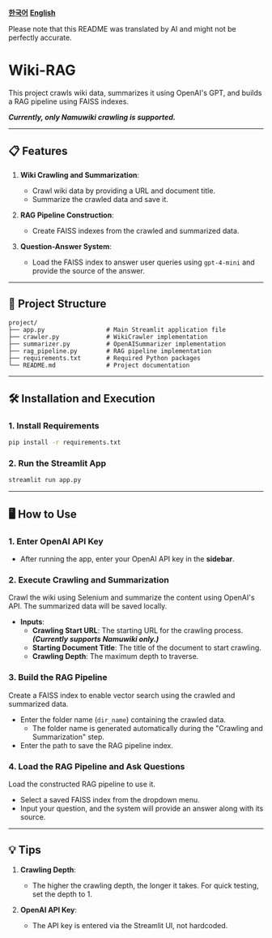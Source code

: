 [**한국어**](./README.md)
[**English**](./README-en.md)

Please note that this README was translated by AI and might not be perfectly accurate.


# Wiki-RAG

This project crawls wiki data, summarizes it using OpenAI's GPT, and builds a RAG pipeline using FAISS indexes.

***Currently, only Namuwiki crawling is supported.***

---

## 📋 Features

1. **Wiki Crawling and Summarization**:
   - Crawl wiki data by providing a URL and document title.
   - Summarize the crawled data and save it.

2. **RAG Pipeline Construction**:
   - Create FAISS indexes from the crawled and summarized data.

3. **Question-Answer System**:
   - Load the FAISS index to answer user queries using `gpt-4-mini` and provide the source of the answer.

---

## 📂 Project Structure

```plaintext
project/
├── app.py                 # Main Streamlit application file
├── crawler.py             # WikiCrawler implementation
├── summarizer.py          # OpenAISummarizer implementation
├── rag_pipeline.py        # RAG pipeline implementation
├── requirements.txt       # Required Python packages
└── README.md              # Project documentation
```

---

## 🛠️ Installation and Execution

### 1. Install Requirements
```bash
pip install -r requirements.txt
```

### 2. Run the Streamlit App
```bash
streamlit run app.py
```

---

## 🖥️ How to Use

### 1. Enter OpenAI API Key

- After running the app, enter your OpenAI API key in the **sidebar**.

### 2. Execute Crawling and Summarization
Crawl the wiki using Selenium and summarize the content using OpenAI's API. The summarized data will be saved locally.
- **Inputs**:
  - **Crawling Start URL**: The starting URL for the crawling process. ***(Currently supports Namuwiki only.)***
  - **Starting Document Title**: The title of the document to start crawling.
  - **Crawling Depth**: The maximum depth to traverse.

### 3. Build the RAG Pipeline
Create a FAISS index to enable vector search using the crawled and summarized data.
- Enter the folder name (`dir_name`) containing the crawled data.
  - The folder name is generated automatically during the "Crawling and Summarization" step.
- Enter the path to save the RAG pipeline index.

### 4. Load the RAG Pipeline and Ask Questions
Load the constructed RAG pipeline to use it.
- Select a saved FAISS index from the dropdown menu.
- Input your question, and the system will provide an answer along with its source.

---

## 💡 Tips

1. **Crawling Depth**:
   - The higher the crawling depth, the longer it takes. For quick testing, set the depth to 1.

2. **OpenAI API Key**:
   - The API key is entered via the Streamlit UI, not hardcoded.


